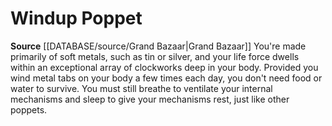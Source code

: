 ﻿---
id: '191'
name: Windup Poppet
rarity: Common
source: '[[DATABASE/source/Grand Bazaar|Grand Bazaar]]'
type: Heritage

---
# Windup Poppet

**Source** [[DATABASE/source/Grand Bazaar|Grand Bazaar]]
You're made primarily of soft metals, such as tin or silver, and your life force dwells within an exceptional array of clockworks deep in your body. Provided you wind metal tabs on your body a few times each day, you don't need food or water to survive. You must still breathe to ventilate your internal mechanisms and sleep to give your mechanisms rest, just like other poppets.